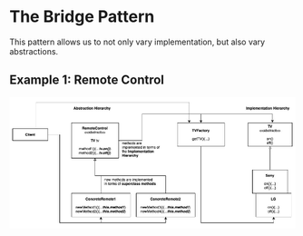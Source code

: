 # The Bridge Pattern

This pattern allows us to not only vary implementation, but also vary abstractions.

## Example 1: Remote Control

![Bridge Example 1](images/bridge-example1.jpg)